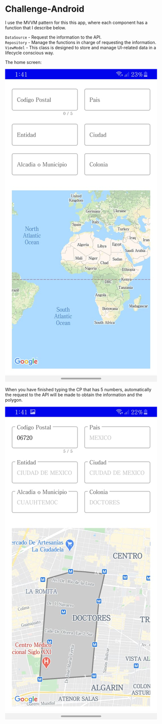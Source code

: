 # Challenge-Android
I use the MVVM pattern for this this app, where each component has a function that I describe below.

`DataSource` - Request the information to the API. <br>
`Repository` - Manage the functions in charge of requesting the information. <br>
`ViewModel` - This class is designed to store and manage UI-related data in a lifecycle conscious way. <br>

The home screen: <br>

![](1.jpeg)

When you have finished typing the CP that has 5 numbers, automatically the request to the API will be made to obtain the information and the polygon. <br>

![](2.jpeg)
